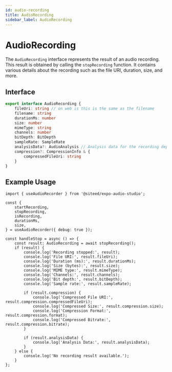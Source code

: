```yaml
---
id: audio-recording
title: AudioRecording
sidebar_label: AudioRecording
---
```


# AudioRecording

The `AudioRecording` interface represents the result of an audio recording. This result is obtained by calling the `stopRecording` function. It contains various details about the recording such as the file URI, duration, size, and more.

## Interface

```ts
export interface AudioRecording {
    fileUri: string // on web is this is the same as the filename
    filename: string
    durationMs: number
    size: number
    mimeType: string
    channels: number
    bitDepth: BitDepth
    sampleRate: SampleRate
    analysisData?: AudioAnalysis // Analysis data for the recording depending on enableProcessing flag
    compression?: CompressionInfo & {
        compressedFileUri: string
    }
}
```

## Example Usage

```tsx
import { useAudioRecorder } from '@siteed/expo-audio-studio';

const {
    startRecording,
    stopRecording,
    isRecording,
    durationMs,
    size,
} = useAudioRecorder({ debug: true });

const handleStop = async () => {
    const result: AudioRecording = await stopRecording();
    if (result) {
        console.log('Recording stopped:', result);
        console.log('File URI:', result.fileUri);
        console.log('Duration (ms):', result.durationMs);
        console.log('Size (bytes):', result.size);
        console.log('MIME type:', result.mimeType);
        console.log('Channels:', result.channels);
        console.log('Bit depth:', result.bitDepth);
        console.log('Sample rate:', result.sampleRate);
        
        if (result.compression) {
            console.log('Compressed File URI:', result.compression.compressedFileUri);
            console.log('Compressed Size:', result.compression.size);
            console.log('Compression Format:', result.compression.format);
            console.log('Compressed Bitrate:', result.compression.bitrate);
        }
        
        if (result.analysisData) {
            console.log('Analysis Data:', result.analysisData);
        }
    } else {
        console.log('No recording result available.');
    }
};
```